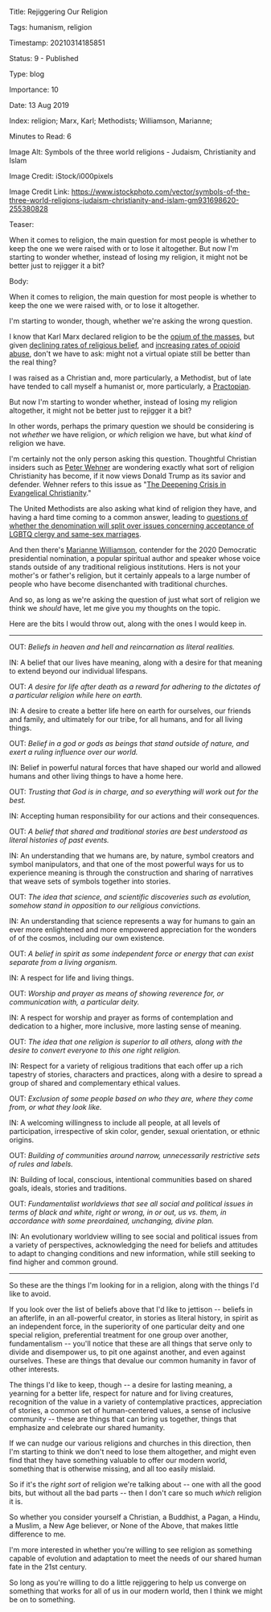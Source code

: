 Title:  Rejiggering Our Religion

Tags:   humanism, religion

Timestamp: 20210314185851

Status: 9 - Published

Type:   blog

Importance: 10

Date:   13 Aug 2019

Index:  religion; Marx, Karl; Methodists; Williamson, Marianne; 

Minutes to Read: 6

Image Alt: Symbols of the three world religions - Judaism, Christianity and Islam

Image Credit: iStock/i000pixels

Image Credit Link: https://www.istockphoto.com/vector/symbols-of-the-three-world-religions-judaism-christianity-and-islam-gm931698620-255380828

Teaser: 

When it comes to religion, the main question for most people is whether to keep the one we were raised with or to lose it altogether. But now I'm starting to wonder whether, instead of losing my religion, it might not be better just to rejigger it a bit? 


Body: 

When it comes to religion, the main question for most people is whether to keep the one we were raised with, or to lose it altogether. 

I'm starting to wonder, though, whether we're asking the wrong question. 

I know that Karl Marx declared religion to be the [opium of the masses][marx], but given [declining rates of religious belief][decline], and [increasing rates of opioid abuse][abuse], don't we have to ask: might not a virtual opiate still be better than the real thing? 

I was raised as a Christian and, more particularly, a Methodist, but of late have tended to call myself a humanist or, more particularly, a [Practopian][].  

But now I'm starting to wonder whether, instead of losing my religion altogether, it might not be better just to rejigger it a bit? 

In other words, perhaps the primary question we should be considering is not *whether* we have religion, or *which* religion we have, but what *kind* of religion we have.  

I'm certainly not the only person asking this question. Thoughtful Christian insiders such as [Peter Wehner][wehner] are wondering exactly what sort of religion Christianity has become, if it now views Donald Trump as its savior and defender. Wehner refers to this issue as "[The Deepening Crisis in Evangelical Christianity][crisis]."

The United Methodists are also asking what kind of religion they have, and having a hard time coming to a common answer, leading to [questions of whether the denomination will split over issues concerning acceptance of LGBTQ clergy and same-sex marriages][meth]. 

And then there's [Marianne Williamson][mw], contender for the 2020 Democratic presidential nomination, a popular spiritual author and speaker whose voice stands outside of any traditional religious institutions. Hers is not your mother's or father's religion, but it certainly appeals to a large number of people who have become disenchanted with traditional churches.  

And so, as long as we're asking the question of just what sort of religion we think we *should* have, let me give you my thoughts on the topic. 

Here are the bits I would throw out, along with the ones I would keep in.

----

OUT: *Beliefs in heaven and hell and reincarnation as literal realities.*

IN: A belief that our lives have meaning, along with a desire for that meaning to extend beyond our individual lifespans. 

OUT: *A desire for life after death as a reward for adhering to the dictates of a particular religion while here on earth.* 

IN: A desire to create a better life here on earth for ourselves, our friends and family, and ultimately for our tribe, for all humans, and for all living things. 

OUT: *Belief in a god or gods as beings that stand outside of nature, and exert a ruling influence over our world.*

IN: Belief in powerful natural forces that have shaped our world and allowed humans and other living things to have a home here.

OUT: *Trusting that God is in charge, and so everything will work out for the best.* 

IN: Accepting human responsibility for our actions and their consequences.  

OUT: *A belief that shared and traditional stories are best understood as literal histories of past events.*  

IN: An understanding that we humans are, by nature, symbol creators and symbol manipulators, and that one of the most powerful ways for us to experience meaning is through the construction and sharing of narratives that weave sets of symbols together into stories. 

OUT: *The idea that science, and scientific discoveries such as evolution, somehow stand in opposition to our religious convictions.*

IN: An understanding that science represents a way for humans to gain an ever more enlightened and more empowered appreciation for the wonders of of the cosmos, including our own existence. 

OUT: *A belief in spirit as some independent force or energy that can exist separate from a living organism.* 

IN: A respect for life and living things.

OUT: *Worship and prayer as means of showing reverence for, or communication with, a particular deity.*

IN: A respect for worship and prayer as forms of contemplation and dedication to a higher, more inclusive, more lasting sense of meaning. 

OUT: *The idea that one religion is superior to all others, along with the desire to convert everyone to this one right religion.*  

IN: Respect for a variety of religious traditions that each offer up a rich tapestry of stories, characters and practices, along with a desire to spread a group of shared and complementary ethical values. 

OUT: *Exclusion of some people based on who they are, where they come from, or what they look like.*  

IN: A welcoming willingness to include all people, at all levels of participation, irrespective of skin color, gender, sexual orientation, or ethnic origins.

OUT: *Building of communities around narrow, unnecessarily restrictive sets of rules and labels.* 

IN: Building of local, conscious, intentional communities based on shared goals, ideals, stories and traditions. 

OUT: *Fundamentalist worldviews that see all social and political issues in terms of black and white, right or wrong, in or out, us vs. them, in accordance with some preordained, unchanging, divine plan.* 

IN: An evolutionary worldview willing to see social and political issues from a variety of perspectives, acknowledging the need for beliefs and attitudes to adapt to changing conditions and new information, while still seeking to find higher and common ground. 

----

So these are the things I'm looking for in a religion, along with the things I'd like to avoid. 

If you look over the list of beliefs above that I'd like to jettison -- beliefs in an afterlife, in an all-powerful creator, in stories as literal history, in spirit as an independent force, in the superiority of one particular deity and one special religion, preferential treatment for one group over another, fundamentalism -- you'll notice that these are all things that serve only to divide and disempower us, to pit one against another, and even against ourselves. These are things that devalue our common humanity in favor of other interests. 

The things I'd like to keep, though -- a desire for lasting meaning, a yearning for a better life, respect for nature and for living creatures, recognition of the value in a variety of contemplative practices, appreciation of stories, a common set of human-centered values, a sense of inclusive community -- these are things that can bring us together, things that emphasize and celebrate our shared humanity.   

If we can nudge our various religions and churches in this direction, then I'm starting to think we don't need to lose them altogether, and might even find that they have something valuable to offer our modern world, something that is otherwise missing, and all too easily mislaid. 

So if it's the *right sort* of religion we're talking about -- one with all the good bits, but without all the bad parts --  then I don't care so much *which* religion it is. 

So whether you consider yourself a Christian, a Buddhist, a Pagan, a Hindu, a Muslim, a New Age believer, or None of the Above, that makes little difference to me. 

I'm more interested in whether you're willing to see religion as something capable of evolution and adaptation to meet the needs of our shared human fate in the 21st century. 

So long as you're willing to do a little rejiggering to help us converge on something that works for all of us in our modern world, then I think we might be on to something.  

[wehner]: https://eppc.org/author/peter_wehner/

[crisis]: https://medium.com/the-atlantic/the-deepening-crisis-in-evangelical-christianity-2b2a0ef42520

[meth]: https://www.npr.org/2019/06/26/736344079/u-s-methodists-meet-to-consider-what-comes-next-after-disagreements-over-lgbt-cl

[practopian]: https://practopian.org

[mw]: https://www.marianne2020.com/my-story

[marx]: https://en.wikipedia.org/wiki/Opium_of_the_people

[decline]: https://religionnews.com/2018/12/10/religion-declining-in-importance-for-many-americans-especially-for-millennials/

[abuse]: https://www.drugabuse.gov/drugs-abuse/opioids/opioid-overdose-crisis
